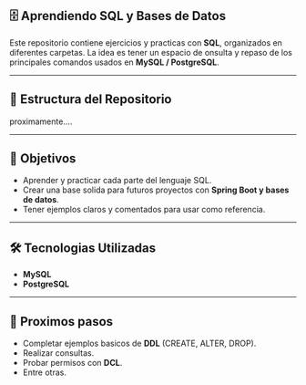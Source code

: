 ## 🗄️ Aprendiendo SQL y Bases de Datos

Este repositorio contiene ejercicios y practicas con **SQL**, organizados en diferentes carpetas.
La idea es tener un espacio de onsulta y repaso de los principales comandos usados en **MySQL / PostgreSQL**.

-----

## 📂 Estructura del Repositorio 
proximamente....

-----

## 🎯 Objetivos
- Aprender y practicar cada parte del lenguaje SQL.
- Crear una base solida para futuros proyectos con **Spring Boot y bases de datos**.
- Tener ejemplos claros y comentados para usar como referencia.


-----

## 🛠 Tecnologias Utilizadas
- **MySQL**
- **PostgreSQL**

-----

## 🚀 Proximos pasos
- Completar ejemplos basicos de **DDL** (CREATE, ALTER, DROP).
- Realizar consultas.
- Probar permisos con **DCL**.
- Entre otras.
